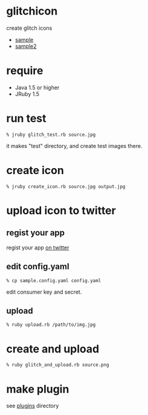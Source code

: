 glitchicon
==========
create glitch icons

* [sample](http://www.flickr.com/photos/shokai/4855370862/)
* [sample2](http://www.flickr.com/photos/shokai/4855372028/)


require
=======

* Java 1.5 or higher
* JRuby 1.5


run test
========

    % jruby glitch_test.rb source.jpg

it makes "test" directory, and create test images there.


create icon
===========

    % jruby create_icon.rb source.jpg output.jpg


upload icon to twitter
======================

regist your app
---------------
regist your app [on twitter](http://twitter.com/apps/new)

edit config.yaml
----------------

    % cp sample.config.yaml config.yaml

edit consumer key and secret.

upload
------

    % ruby upload.rb /path/to/img.jpg


create and upload
=================

    % ruby glitch_and_upload.rb source.png


make plugin
===========

see [plugins](http://github.com/shokai/glitchicon/tree/master/plugins/) directory